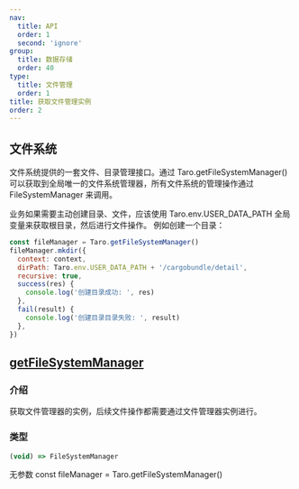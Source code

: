 ```yaml
---
nav:
  title: API
  order: 1
  second: 'ignore'
group:
  title: 数据存储
  order: 40
type:
  title: 文件管理
  order: 1
title: 获取文件管理实例
order: 2
---
```


## 文件系统

文件系统提供的一套文件、目录管理接口。通过 Taro.getFileSystemManager() 可以获取到全局唯一的文件系统管理器，所有文件系统的管理操作通过 FileSystemManager 来调用。

业务如果需要主动创建目录、文件，应该使用 Taro.env.USER_DATA_PATH 全局变量来获取根目录，然后进行文件操作。
例如创建一个目录：

```jsx | pure
const fileManager = Taro.getFileSystemManager()
fileManager.mkdir({
  context: context,
  dirPath: Taro.env.USER_DATA_PATH + '/cargobundle/detail',
  recursive: true,
  success(res) {
    console.log('创建目录成功: ', res)
  },
  fail(result) {
    console.log('创建目录目录失败: ', result)
  },
})
```

## [getFileSystemManager](https://docs.taro.zone/docs/apis/files/getFileSystemManager)

<Platform support="thresh,mw,h5,logic" version="1.3.0"></Platform>

### 介绍

获取文件管理器的实例，后续文件操作都需要通过文件管理器实例进行。

### 类型

```jsx | pure
(void) => FileSystemManager
```

无参数
const fileManager = Taro.getFileSystemManager()
